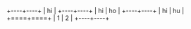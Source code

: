 +----+----+
| hi      |
+----+----+
| hi | ho |
+----+----+
| hi | hu |
+====+====+
| 1  | 2  |
+----+----+ 
